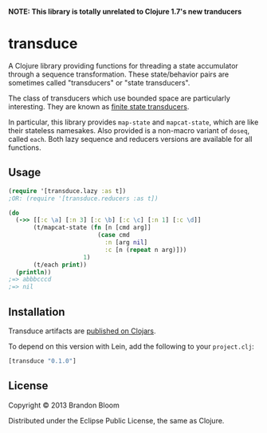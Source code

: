 **NOTE: This library is totally unrelated to Clojure 1.7's new tranducers**

# transduce

A Clojure library providing functions for threading a state accumulator through
a sequence transformation. These state/behavior pairs are sometimes called
"transducers" or "state transducers".

The class of transducers which use bounded space are particularly interesting.
They are known as [finite state transducers][1].

In particular, this library provides `map-state` and `mapcat-state`, which are
like their stateless namesakes. Also provided is a non-macro variant of
`doseq`, called `each`. Both lazy sequence and reducers versions are available
for all functions.

## Usage

```clojure
(require '[transduce.lazy :as t])
;OR: (require '[transduce.reducers :as t])

(do
  (->> [[:c \a] [:n 3] [:c \b] [:c \c] [:n 1] [:c \d]]
       (t/mapcat-state (fn [n [cmd arg]]
                         (case cmd
                           :n [arg nil]
                           :c [n (repeat n arg)]))
                     1)
       (t/each print))
  (println))
;=> abbbcccd
;=> nil
```

## Installation

Transduce artifacts are [published on Clojars][2].

To depend on this version with Lein, add the following to your `project.clj`:

```clojure
[transduce "0.1.0"]
```

## License

Copyright © 2013 Brandon Bloom

Distributed under the Eclipse Public License, the same as Clojure.

[1]: http://en.wikipedia.org/wiki/Finite_state_transducer
[2]: https://clojars.org/transduce
